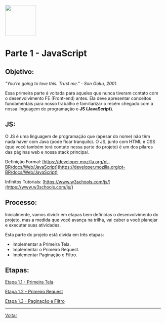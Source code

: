 <img src="https://upload.wikimedia.org/wikipedia/commons/thumb/9/99/Unofficial_JavaScript_logo_2.svg/512px-Unofficial_JavaScript_logo_2.svg.png" width="100"  />

# Parte 1 - JavaScript

## Objetivo:

_"You're going to love this. Trust me." - Son Goku, 2001._

Essa primeira parte é voltada para aqueles que nunca tiveram contato com o desenvolvimento FE (Front-end) antes. Ela deve apresentar conceitos fundamentais para nosso trabalho e familiarizar o recém chegado com a nossa linguagem de programação o **JS (JavaScript)**.

## JS:

O JS é uma linguagem de programação que (apesar do nome) não têm nada haver com Java (pode ficar tranquilo). O JS, junto com HTML e CSS (que você também terá contato nessa parte do projeto) é um dos pilares das páginas web e nossa stack principal.

Definição Formal: [https://developer.mozilla.org/pt-BR/docs/Web/JavaScript](https://developer.mozilla.org/pt-BR/docs/Web/JavaScript)

Infinitos Tutoriais: [https://www.w3schools.com/js/](https://www.w3schools.com/js/)

## Processo:

Inicialmente, vamos dividir em etapas bem definidas o desenvolvimento do projeto, mas a medida que você avança na trilha, vai caber a você planejar e executar suas atividades.

Esta parte do projeto está divida em três etapas:

- Implementar a Primeira Tela.
- Implementar o Primeiro Request.
- Implementar Paginação e Filtro.

## Etapas:

[Etapa 1.1 - Primeira Tela](./first.md)

[Etapa 1.2 - Primeiro Request](./second.md)

[Etapa 1.3 - Paginação e Filtro](./third.md)

---

[Voltar](../../README.md)
